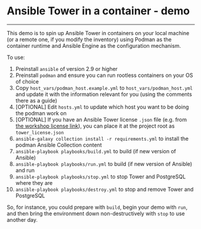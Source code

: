 # Ansible Tower in a container - demo

---

This demo is to spin up Ansible Tower in containers on your local machine (or a remote one, if you modify the inventory) using Podman as the container runtime and Ansible Engine as the configuration mechanism.

To use:

1. Preinstall `ansible` of version 2.9 or higher
1. Preinstall `podman` and ensure you can run rootless containers on your OS of choice
1. Copy `host_vars/podman_host.example.yml` to `host_vars/podman_host.yml` and update it with the information relevant for you (using the comments there as a guide)
1. \[OPTIONAL\] Edit `hosts.yml` to update which host you want to be doing the podman work on
1. \[OPTIONAL\] If you have an Ansible Tower license `.json` file (e.g. from [the workshop license link](https://www.ansible.com/workshop-license)), you can place it at the project root as `tower_license.json`
1. `ansible-galaxy collection install -r requirements.yml` to install the podman Ansible Collection content
1. `ansible-playbook playbooks/build.yml` to build (if new version of Ansible)
1. `ansible-playbook playbooks/run.yml` to build (if new version of Ansible) and run
1. `ansible-playbook playbooks/stop.yml` to stop Tower and PostgreSQL where they are
1. `ansible-playbook playbooks/destroy.yml` to stop and remove Tower and PostgreSQL

So, for instance, you could prepare with `build`, begin your demo with `run`, and then bring the environment down non-destructively with `stop` to use another day.
